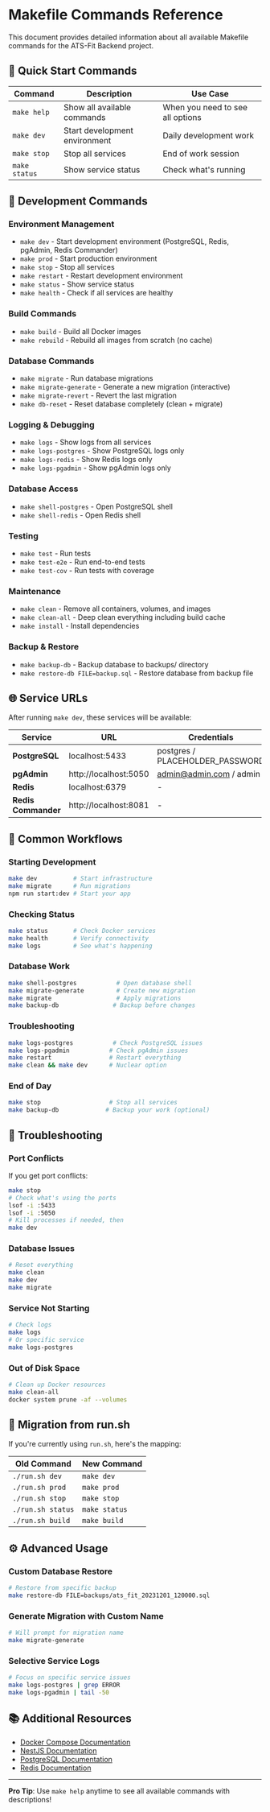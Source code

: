 # Makefile Commands Reference

This document provides detailed information about all available Makefile commands for the ATS-Fit Backend project.

## 🚀 **Quick Start Commands**

| Command       | Description                   | Use Case                         |
| ------------- | ----------------------------- | -------------------------------- |
| `make help`   | Show all available commands   | When you need to see all options |
| `make dev`    | Start development environment | Daily development work           |
| `make stop`   | Stop all services             | End of work session              |
| `make status` | Show service status           | Check what's running             |

## 🔧 **Development Commands**

### **Environment Management**

- `make dev` - Start development environment (PostgreSQL, Redis, pgAdmin, Redis Commander)
- `make prod` - Start production environment
- `make stop` - Stop all services
- `make restart` - Restart development environment
- `make status` - Show service status
- `make health` - Check if all services are healthy

### **Build Commands**

- `make build` - Build all Docker images
- `make rebuild` - Rebuild all images from scratch (no cache)

### **Database Commands**

- `make migrate` - Run database migrations
- `make migrate-generate` - Generate a new migration (interactive)
- `make migrate-revert` - Revert the last migration
- `make db-reset` - Reset database completely (clean + migrate)

### **Logging & Debugging**

- `make logs` - Show logs from all services
- `make logs-postgres` - Show PostgreSQL logs only
- `make logs-redis` - Show Redis logs only
- `make logs-pgadmin` - Show pgAdmin logs only

### **Database Access**

- `make shell-postgres` - Open PostgreSQL shell
- `make shell-redis` - Open Redis shell

### **Testing**

- `make test` - Run tests
- `make test-e2e` - Run end-to-end tests
- `make test-cov` - Run tests with coverage

### **Maintenance**

- `make clean` - Remove all containers, volumes, and images
- `make clean-all` - Deep clean everything including build cache
- `make install` - Install dependencies

### **Backup & Restore**

- `make backup-db` - Backup database to backups/ directory
- `make restore-db FILE=backup.sql` - Restore database from backup file

## 🌐 **Service URLs**

After running `make dev`, these services will be available:

| Service             | URL                   | Credentials                     |
| ------------------- | --------------------- | ------------------------------- |
| **PostgreSQL**      | localhost:5433        | postgres / PLACEHOLDER_PASSWORD |
| **pgAdmin**         | http://localhost:5050 | admin@admin.com / admin         |
| **Redis**           | localhost:6379        | -                               |
| **Redis Commander** | http://localhost:8081 | -                               |

## 📝 **Common Workflows**

### **Starting Development**

```bash
make dev          # Start infrastructure
make migrate      # Run migrations
npm run start:dev # Start your app
```

### **Checking Status**

```bash
make status       # Check Docker services
make health       # Verify connectivity
make logs         # See what's happening
```

### **Database Work**

```bash
make shell-postgres           # Open database shell
make migrate-generate         # Create new migration
make migrate                  # Apply migrations
make backup-db               # Backup before changes
```

### **Troubleshooting**

```bash
make logs-postgres           # Check PostgreSQL issues
make logs-pgadmin           # Check pgAdmin issues
make restart                # Restart everything
make clean && make dev      # Nuclear option
```

### **End of Day**

```bash
make stop                   # Stop all services
make backup-db             # Backup your work (optional)
```

## 🐛 **Troubleshooting**

### **Port Conflicts**

If you get port conflicts:

```bash
make stop
# Check what's using the ports
lsof -i :5433
lsof -i :5050
# Kill processes if needed, then
make dev
```

### **Database Issues**

```bash
# Reset everything
make clean
make dev
make migrate
```

### **Service Not Starting**

```bash
# Check logs
make logs
# Or specific service
make logs-postgres
```

### **Out of Disk Space**

```bash
# Clean up Docker resources
make clean-all
docker system prune -af --volumes
```

## 🔄 **Migration from run.sh**

If you're currently using `run.sh`, here's the mapping:

| Old Command       | New Command   |
| ----------------- | ------------- |
| `./run.sh dev`    | `make dev`    |
| `./run.sh prod`   | `make prod`   |
| `./run.sh stop`   | `make stop`   |
| `./run.sh status` | `make status` |
| `./run.sh build`  | `make build`  |

## ⚙️ **Advanced Usage**

### **Custom Database Restore**

```bash
# Restore from specific backup
make restore-db FILE=backups/ats_fit_20231201_120000.sql
```

### **Generate Migration with Custom Name**

```bash
# Will prompt for migration name
make migrate-generate
```

### **Selective Service Logs**

```bash
# Focus on specific service issues
make logs-postgres | grep ERROR
make logs-pgadmin | tail -50
```

## 📚 **Additional Resources**

- [Docker Compose Documentation](https://docs.docker.com/compose/)
- [NestJS Documentation](https://docs.nestjs.com/)
- [PostgreSQL Documentation](https://www.postgresql.org/docs/)
- [Redis Documentation](https://redis.io/documentation)

---

**Pro Tip**: Use `make help` anytime to see all available commands with descriptions!
